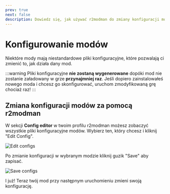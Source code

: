 ```yaml
---
prev: true
next: false
description: Dowiedz się, jak używać r2modman do zmiany konfiguracji modów do Lethal Company.
---
```


# Konfigurowanie modów

Niektóre mody mają niestandardowe pliki konfiguracyjne, które pozwalają ci zmienić to, jak działa dany mod.

:::warning
Pliki konfiguracyjne **nie zostaną wygenerowane** dopóki mod nie zostanie załadowany w grze **przynajmniej raz**. Jeśli dopiero zainstalowałeś nowego moda i chcesz go skonfigurować, uruchom zmodyfikowaną grę chociaż raz!
:::

## Zmiana konfiguracji modów za pomocą r2modman

W sekcji **Config editor** w twoim profilu r2modman możesz zobaczyć wszystkie pliki konfiguracyjne modów. Wybierz ten, który chcesz i kliknij "Edit Config".

![Edit configs](/images/r2modman-install/editconfigs.png)

Po zmianie konfiguracji w wybranym modzie kliknij guzik "Save" aby zapisać.

![Save configs](/images/r2modman-install/saveconfigs.png)

I już! Teraz twój mod przy następnym uruchomieniu zmieni swoją konfigurację.
